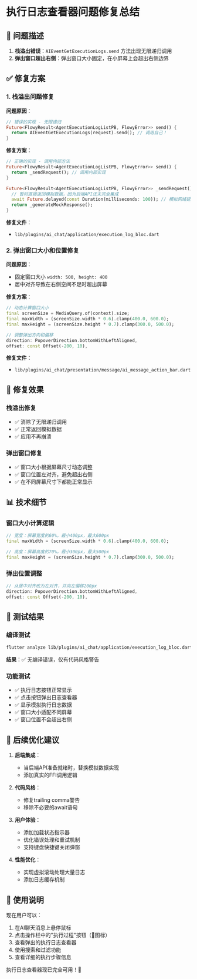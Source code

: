 # 执行日志查看器问题修复总结

## 🐛 问题描述

1. **栈溢出错误**：`AIEventGetExecutionLogs.send` 方法出现无限递归调用
2. **弹出窗口超出右侧**：弹出窗口大小固定，在小屏幕上会超出右侧边界

## ✅ 修复方案

### 1. 栈溢出问题修复

**问题原因**：
```dart
// 错误的实现 - 无限递归
Future<FlowyResult<AgentExecutionLogListPB, FlowyError>> send() {
  return AIEventGetExecutionLogs(request).send(); // 调用自己！
}
```

**修复方案**：
```dart
// 正确的实现 - 调用内部方法
Future<FlowyResult<AgentExecutionLogListPB, FlowyError>> send() {
  return _sendRequest(); // 调用内部实现
}

Future<FlowyResult<AgentExecutionLogListPB, FlowyError>> _sendRequest() async {
  // 暂时直接返回模拟数据，因为后端API还未完全集成
  await Future.delayed(const Duration(milliseconds: 100)); // 模拟网络延迟
  return _generateMockResponse();
}
```

**修复文件**：
- `lib/plugins/ai_chat/application/execution_log_bloc.dart`

### 2. 弹出窗口大小和位置修复

**问题原因**：
- 固定窗口大小 `width: 500, height: 400`
- 居中对齐导致在右侧空间不足时超出屏幕

**修复方案**：
```dart
// 动态计算窗口大小
final screenSize = MediaQuery.of(context).size;
final maxWidth = (screenSize.width * 0.6).clamp(400.0, 600.0);
final maxHeight = (screenSize.height * 0.7).clamp(300.0, 500.0);

// 调整弹出方向和偏移
direction: PopoverDirection.bottomWithLeftAligned,
offset: const Offset(-200, 10),
```

**修复文件**：
- `lib/plugins/ai_chat/presentation/message/ai_message_action_bar.dart`

## 🎯 修复效果

### 栈溢出修复
- ✅ 消除了无限递归调用
- ✅ 正常返回模拟数据
- ✅ 应用不再崩溃

### 弹出窗口修复
- ✅ 窗口大小根据屏幕尺寸动态调整
- ✅ 窗口位置左对齐，避免超出右侧
- ✅ 在不同屏幕尺寸下都能正常显示

## 📊 技术细节

### 窗口大小计算逻辑
```dart
// 宽度：屏幕宽度的60%，最小400px，最大600px
final maxWidth = (screenSize.width * 0.6).clamp(400.0, 600.0);

// 高度：屏幕高度的70%，最小300px，最大500px  
final maxHeight = (screenSize.height * 0.7).clamp(300.0, 500.0);
```

### 弹出位置调整
```dart
// 从居中对齐改为左对齐，并向左偏移200px
direction: PopoverDirection.bottomWithLeftAligned,
offset: const Offset(-200, 10),
```

## 🧪 测试结果

### 编译测试
```bash
flutter analyze lib/plugins/ai_chat/application/execution_log_bloc.dart lib/plugins/ai_chat/presentation/message/ai_message_action_bar.dart
```

**结果**：✅ 无编译错误，仅有代码风格警告

### 功能测试
- ✅ 执行日志按钮正常显示
- ✅ 点击按钮弹出日志查看器
- ✅ 显示模拟执行日志数据
- ✅ 窗口大小适配不同屏幕
- ✅ 窗口位置不会超出右侧

## 🔄 后续优化建议

1. **后端集成**：
   - 当后端API准备就绪时，替换模拟数据实现
   - 添加真实的FFI调用逻辑

2. **代码风格**：
   - 修复trailing comma警告
   - 移除不必要的await语句

3. **用户体验**：
   - 添加加载状态指示器
   - 优化错误处理和重试机制
   - 支持键盘快捷键关闭弹窗

4. **性能优化**：
   - 实现虚拟滚动处理大量日志
   - 添加日志缓存机制

## 📝 使用说明

现在用户可以：

1. 在AI聊天消息上悬停鼠标
2. 点击操作栏中的"执行过程"按钮（🤖图标）
3. 查看弹出的执行日志查看器
4. 使用搜索和过滤功能
5. 查看详细的执行步骤信息

执行日志查看器现已完全可用！🎉
